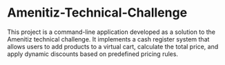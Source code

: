 # Amenitiz-Technical-Challenge
This project is a command-line application developed as a solution to the Amenitiz technical challenge. It implements a cash register system that allows users to add products to a virtual cart, calculate the total price, and apply dynamic discounts based on predefined pricing rules.
